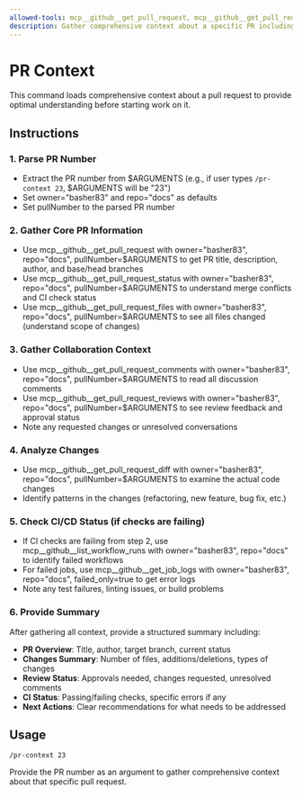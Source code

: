 ```yaml
---
allowed-tools: mcp__github__get_pull_request, mcp__github__get_pull_request_diff, mcp__github__get_pull_request_files, mcp__github__get_pull_request_comments, mcp__github__get_pull_request_reviews, mcp__github__get_pull_request_status, mcp__github__list_workflow_runs, mcp__github__get_job_logs
description: Gather comprehensive context about a specific PR including details, comments, reviews, and CI status
---
```


# PR Context

This command loads comprehensive context about a pull request to provide optimal understanding before starting work on it.

## Instructions

### 1. Parse PR Number

- Extract the PR number from $ARGUMENTS (e.g., if user types `/pr-context 23`, $ARGUMENTS will be "23")
- Set owner="basher83" and repo="docs" as defaults
- Set pullNumber to the parsed PR number

### 2. Gather Core PR Information

- Use mcp__github__get_pull_request with owner="basher83", repo="docs", pullNumber=$ARGUMENTS to get PR title, description, author, and base/head branches
- Use mcp__github__get_pull_request_status with owner="basher83", repo="docs", pullNumber=$ARGUMENTS to understand merge conflicts and CI check status
- Use mcp__github__get_pull_request_files with owner="basher83", repo="docs", pullNumber=$ARGUMENTS to see all files changed (understand scope of changes)

### 3. Gather Collaboration Context  

- Use mcp__github__get_pull_request_comments with owner="basher83", repo="docs", pullNumber=$ARGUMENTS to read all discussion comments
- Use mcp__github__get_pull_request_reviews with owner="basher83", repo="docs", pullNumber=$ARGUMENTS to see review feedback and approval status
- Note any requested changes or unresolved conversations

### 4. Analyze Changes

- Use mcp__github__get_pull_request_diff with owner="basher83", repo="docs", pullNumber=$ARGUMENTS to examine the actual code changes
- Identify patterns in the changes (refactoring, new feature, bug fix, etc.)

### 5. Check CI/CD Status (if checks are failing)

- If CI checks are failing from step 2, use mcp__github__list_workflow_runs with owner="basher83", repo="docs" to identify failed workflows
- For failed jobs, use mcp__github__get_job_logs with owner="basher83", repo="docs", failed_only=true to get error logs
- Note any test failures, linting issues, or build problems

### 6. Provide Summary

After gathering all context, provide a structured summary including:

- **PR Overview**: Title, author, target branch, current status
- **Changes Summary**: Number of files, additions/deletions, types of changes  
- **Review Status**: Approvals needed, changes requested, unresolved comments
- **CI Status**: Passing/failing checks, specific errors if any
- **Next Actions**: Clear recommendations for what needs to be addressed

## Usage

```
/pr-context 23
```

Provide the PR number as an argument to gather comprehensive context about that specific pull request.
